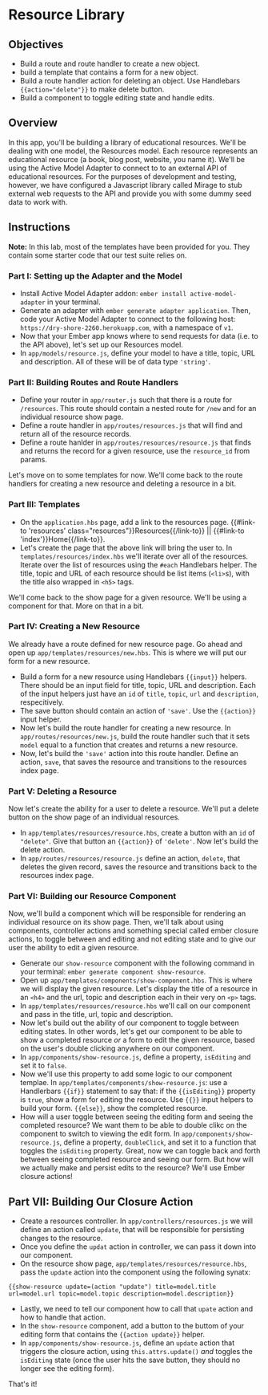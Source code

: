 # Resource Library

## Objectives

* Build a route and route handler to create a new object. 
* build a template that contains a form for a new object.
* Build a route handler action for deleting an object. Use Handlebars `{{action="delete"}}` to make delete button. 
* Build a component to toggle editing state and handle edits.  


## Overview

In this app, you'll be building a library of educational resources. We'll be dealing with one model, the Resources model. Each resource represents an educational resource (a book, blog post, website, you name it). We'll be using the Active Model Adapter to connect to to an external API of educational resources. For the purposes of development and testing, however, we have configured a Javascript library called Mirage to stub external web requests to the API and provide you with some dummy seed data to work with. 

## Instructions

**Note:** In this lab, most of the templates have been provided for you. They contain some starter code that our test suite relies on. 

### Part I: Setting up the Adapter and the Model

* Install Active Model Adapter addon: `ember install active-model-adapter` in your terminal. 
* Generate an adapter with `ember generate adapter application`. Then, code your Active Model Adapter to connect to the following host: `https://dry-shore-2260.herokuapp.com`, with a namespace of `v1`.
* Now that your Ember app knows where to send requests for data (i.e. to the API above), let's set up our Resources model. 
* In `app/models/resource.js`, define your model to have a title, topic, URL and description. All of these will be of data type `'string'`.

### Part II: Building Routes and Route Handlers

* Define your router in `app/router.js` such that there is a route for `/resources`. This route should contain a nested route for `/new` and for an individual resource show page. 
* Define a route handler in `app/routes/resources.js` that will find and return all of the resource records. 
* Define a route hanlder in `app/routes/resources/resource.js` that finds and returns the record for a given resource, use the `resource_id` from params. 

Let's move on to some templates for now. We'll come back to the route handlers for creating a new resource and deleting a resource in a bit. 

### Part III: Templates

* On the `application.hbs` page, add a link to the resources page. 
{{#link-to 'resources' class="resources"}}Resources{{/link-to}} || {{#link-to 'index'}}Home{{/link-to}}.
* Let's create the page that the above link will bring the user to. In `templates/resources/index.hbs` we'll iterate over all of the resources. Iterate over the list of resources using the `#each` Handlebars helper. The title, topic and URL of each resource should be list items (`<li>`s), with the title also wrapped in `<h5>` tags. 

We'll come back to the show page for a given resource. We'll be using a component for that. More on that in a bit. 

### Part IV: Creating a New Resource

We already have a route defined for new resource page. Go ahead and open up `app/templates/resources/new.hbs`. This is where we will put our form for a new resource. 

* Build a form for a new resource using Handlebars `{{input}}` helpers. There should be an input field for title, topic, URL and description. Each of the input helpers just have an `id` of `title`, `topic`, `url` and `description`, respecitively. 
* The save button should contain an action of `'save'`. Use the `{{action}}` input helper. 
* Now let's build the route handler for creating a new resource. In `app/routes/resources/new.js`, build the route handler such that it sets `model` equal to a function that creates and returns a new resource. 
* Now, let's build the `'save'` action into this route handler. Define an action, `save`, that saves the resource and transitions to the resources index page. 

### Part V: Deleting a Resource

Now let's create the ability for a user to delete a resource. We'll put a delete button on the show page of an individual resources. 

* In `app/templates/resources/resource.hbs`, create a button with an `id` of `"delete"`. Give that button an `{{action}}` of `'delete'`. Now let's build the delete action. 
* In `app/routes/resources/resource.js` define an action, `delete`, that deletes the given record, saves the resource and transitions back to the resources index page. 

### Part VI: Building our Resource Component

Now, we'll build a component which will be responsible for rendering an individual resource on its show page. Then, we'll talk about using components, controller actions and something special called ember closure actions, to toggle between and editing and not editing state and to give our user the ability to edit a given resource.

* Generate our `show-resource` component with the following command in your terminal: `ember generate component show-resource`. 
* Open up `app/templates/components/show-component.hbs`. This is where we will display the given resource. Let's display the title of a resource in an `<h4>` and the url, topic and description each in their very on `<p>` tags. 
* In `app/templates/resources/resource.hbs` we'll call on our component and pass in the title, url, topic and description. 
* Now let's build out the ability of our component to toggle between editing states. In other words, let's get our component to be able to show a completed resource *or* a form to edit the given resource, based on the user's double clicking anywhere on our component. 
* In `app/components/show-resource.js`, define a property, `isEditing` and set it to `false`. 
* Now we'll use this property to add some logic to our component templae. In `app/templates/components/show-resource.js`: use a Handlerbars `{{if}}` statement to say that: if the `{{isEditing}}` property is `true`, show a form for editing the resource. Use `{{}}` input helpers to build your form. `{{else}}`, show the completed resource. 
* How will a user toggle between seeing the editing form and seeing the completed resource? We want them to be able to double clikc on the component to switch to viewing the edit form. In `app/components/show-resource.js`, define a property, `doubleClick`, and set it to a function that toggles the `isEditing` property. Great, now we can toggle back and forth between seeing completed resource and seeing our form. But how will we actually make and persist edits to the resource? We'll use Ember closure actions!


## Part VII: Building Our Closure Action

* Create a resources controller. In `app/controllers/resources.js` we will define an action called `update`, that will be responsible for persisting changes to the resource.
* Once you define the `updat` action in controller, we can pass it down into our component. 
* On the resource show page, `app/templates/resources/resource.hbs`, pass the `update` action into the component using the following synatx:

```
{{show-resource update=(action "update") title=model.title url=model.url topic=model.topic description=model.description}}
```

* Lastly, we need to tell our component how to call that `upate` action and how to handle that action. 
* In the `show-resource` component, add a button to the buttom of your editing form that contains the `{{action update}}` helper. 
* In `app/components/show-resource.js`, define an `update` action that triggers the closure action, using `this.attrs.update()` *and* toggles the `isEditing` state (once the user hits the save button, they should no longer see the editing form).

That's it!
























